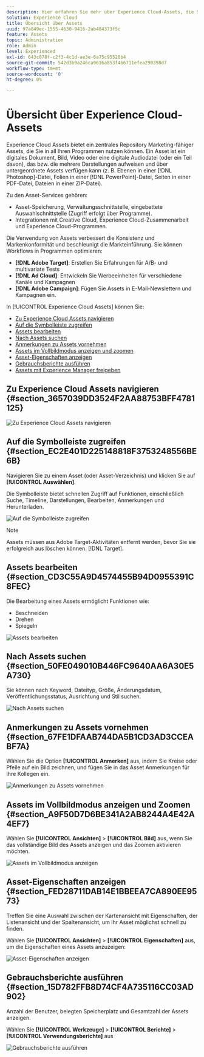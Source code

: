 ```yaml
---
description: Hier erfahren Sie mehr über Experience Cloud-Assets, die Sie programmübergreifend freigeben können.
solution: Experience Cloud
title: Übersicht über Assets
uuid: 97a849ec-1555-4630-9416-2ab484373f5c
feature: Assets
topic: Administration
role: Admin
level: Experienced
exl-id: 643c878f-c2f3-4c1d-ae3e-6a75c95520b4
source-git-commit: 542d3b9a246ca9616a853f4b6711efea290398d7
workflow-type: tm+mt
source-wordcount: '0'
ht-degree: 0%

---
```


# Übersicht über Experience Cloud-Assets

Experience Cloud Assets bietet ein zentrales Repository Marketing-fähiger Assets, die Sie in all Ihren Programmen nutzen können. Ein Asset ist ein digitales Dokument, Bild, Video oder eine digitale Audiodatei (oder ein Teil davon), das bzw. die mehrere Darstellungen aufweisen und über untergeordnete Assets verfügen kann (z. B. Ebenen in einer [!DNL Photoshop]-Datei, Folien in einer [!DNL PowerPoint]-Datei, Seiten in einer PDF-Datei, Dateien in einer ZIP-Datei).

Zu den Asset-Services gehören:

* Asset-Speicherung, Verwaltungsschnittstelle, eingebettete Auswahlschnittstelle (Zugriff erfolgt über Programme).
* Integrationen mit Creative Cloud, Experience Cloud-Zusammenarbeit und Experience Cloud-Programmen.

Die Verwendung von Assets verbessert die Konsistenz und Markenkonformität und beschleunigt die Markteinführung. Sie können Workflows in Programmen optimieren:

* **[!DNL Adobe Target]**: Erstellen Sie Erfahrungen für A/B- und multivariate Tests
* **[!DNL Ad Cloud]**: Entwickeln Sie Werbeeinheiten für verschiedene Kanäle und Kampagnen
* **[!DNL Adobe Campaign]**: Fügen Sie Assets in E-Mail-Newslettern und Kampagnen ein.

In [!UICONTROL Experience Cloud Assets] können Sie:

* [Zu Experience Cloud Assets navigieren](experience-cloud-assets.md#section_3657039DD3524F2AA88753BFF4781125)
* [Auf die Symbolleiste zugreifen](experience-cloud-assets.md#section_EC2E401D225148818F3753248556BE6B)
* [Assets bearbeiten](experience-cloud-assets.md#section_CD3C55A9D4574455B94D0955391C8FEC)
* [Nach Assets suchen](experience-cloud-assets.md#section_50FE049010B446FC9640AA6A30E5A730)
* [Anmerkungen zu Assets vornehmen](experience-cloud-assets.md#section_67FE1DFAAB744DA5B1CD3AD3CCEABF7A)
* [Assets im Vollbildmodus anzeigen und zoomen](experience-cloud-assets.md#section_A9F50D7D6BE341A2AB8244A4E42A4EF7)
* [Asset-Eigenschaften anzeigen](experience-cloud-assets.md#section_FED28711DAB14E1BBEEA7CA890EE9573)
* [Gebrauchsberichte ausführen](experience-cloud-assets.md#section_15D782FFB8D74CF4A735116CC03AD902)
* [Assets mit Experience Manager freigeben](experience-cloud-assets.md#section_45C1B72F4D274F54BC6CCB64D2580AC5)

## Zu Experience Cloud Assets navigieren {#section_3657039DD3524F2AA88753BFF4781125}

![Zu Experience Cloud Assets navigieren](assets/asset-nav.png)

## Auf die Symbolleiste zugreifen {#section_EC2E401D225148818F3753248556BE6B}

Navigieren Sie zu einem Asset (oder Asset-Verzeichnis) und klicken Sie auf **[!UICONTROL Auswählen]**.

Die Symbolleiste bietet schnellen Zugriff auf Funktionen, einschließlich Suche, Timeline, Darstellungen, Bearbeiten, Anmerkungen und Herunterladen.

![Auf die Symbolleiste zugreifen](assets/asset-tools.png)

>[!NOTE]
>
>Assets müssen aus Adobe Target-Aktivitäten entfernt werden, bevor Sie sie erfolgreich aus löschen können. [!DNL Target].

## Assets bearbeiten {#section_CD3C55A9D4574455B94D0955391C8FEC}

Die Bearbeitung eines Assets ermöglicht Funktionen wie:

* Beschneiden
* Drehen
* Spiegeln

![Assets bearbeiten](assets/asset-edit.png)

## Nach Assets suchen {#section_50FE049010B446FC9640AA6A30E5A730}

Sie können nach Keyword, Dateityp, Größe, Änderungsdatum, Veröffentlichungsstatus, Ausrichtung und Stil suchen.

![Nach Assets suchen](assets/asset-search.png)

## Anmerkungen zu Assets vornehmen {#section_67FE1DFAAB744DA5B1CD3AD3CCEABF7A}

Wählen Sie die Option **[!UICONTROL Anmerken]** aus, indem Sie Kreise oder Pfeile auf ein Bild zeichnen, und fügen Sie in das Asset Anmerkungen für Ihre Kollegen ein.

![Anmerkungen zu Assets vornehmen](assets/assets-annotate.png)

## Assets im Vollbildmodus anzeigen und Zoomen {#section_A9F50D7D6BE341A2AB8244A4E42A4EF7}

Wählen Sie **[!UICONTROL Ansichten]** > **[!UICONTROL Bild]** aus, wenn Sie das vollständige Bild des Assets anzeigen und das Zoomen aktivieren möchten.

![Assets im Vollbildmodus anzeigen](assets/asset-zoom.png)

## Asset-Eigenschaften anzeigen {#section_FED28711DAB14E1BBEEA7CA890EE9573}

Treffen Sie eine Auswahl zwischen der Kartenansicht mit Eigenschaften, der Listenansicht und der Spaltenansicht, um Ihr Asset möglichst schnell zu finden.

Wählen Sie **[!UICONTROL Ansichten]** > **[!UICONTROL Eigenschaften]** aus, um die Eigenschaften eines Assets anzuzeigen:

![Asset-Eigenschaften anzeigen](assets/asset-properties.png)

## Gebrauchsberichte ausführen {#section_15D782FFB8D74CF4A735116CC03AD902}

Anzahl der Benutzer, belegten Speicherplatz und Gesamtzahl der Assets anzeigen.

Wählen Sie **[!UICONTROL Werkzeuge]** > **[!UICONTROL Berichte]** > **[!UICONTROL Verwendungsberichte]** aus

![Gebrauchsberichte ausführen](assets/assets-usage-report.png)
